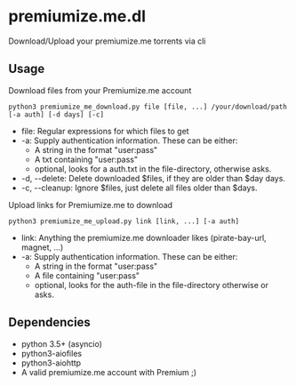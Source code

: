 # premiumize.me.dl
Download/Upload your premiumize.me torrents via cli

## Usage
Download files from your Premiumize.me account

`python3 premiumize_me_download.py file [file, ...] /your/download/path [-a auth] [-d days] [-c]`
 - file: Regular expressions for which files to get
 - -a: Supply authentication information. These can be either:
   - A string in the format "user:pass"
   - A txt containing "user:pass"
   - optional, looks for a auth.txt in the file-directory, otherwise asks.
 - -d, --delete: Delete downloaded $files, if they are older than $day days.
 - -c, --cleanup: Ignore $files, just delete all files older than $days.




Upload links for Premiumize.me to download

`python3 premiumize_me_upload.py link [link, ...] [-a auth]`
 - link: Anything the premiumize.me downloader likes (pirate-bay-url, magnet, ...)
 - -a: Supply authentication information. These can be either:
   - A string in the format "user:pass"
   - A file containing "user:pass"
   - optional, looks for the auth-file in the file-directory otherwise or asks.

## Dependencies
 - python 3.5+ (asyncio)
 - python3-aiofiles
 - python3-aiohttp
 - A valid premiumize.me account with Premium ;)
